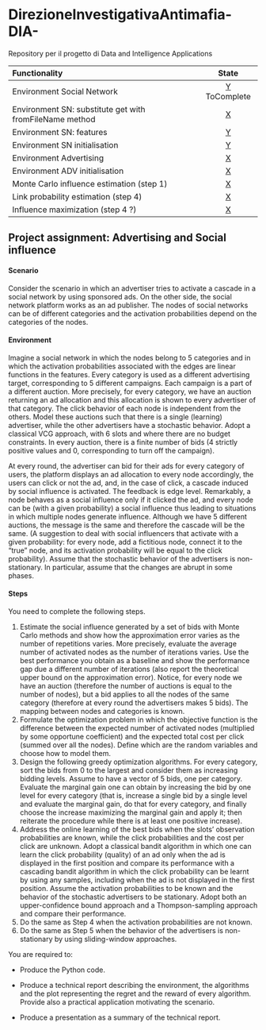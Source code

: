 # DirezioneInvestigativaAntimafia-DIA-
Repository per il progetto di Data and Intelligence Applications


| Functionality | State |
|:-----------------------|:------------------------------------:|
| Environment Social Network | [Y](#) ToComplete |
| Environment SN: substitute get with fromFileName method | [X](#) |
| Environment SN: features| [Y](#) |
| Environment SN initialisation| [Y](#) |
| Environment Advertising | [X](#) |
| Environment ADV initialisation | [X](#) |
| Monte Carlo influence estimation (step 1) | [X](#) |
| Link probability estimation (step 4)| [X](#) |
| Influence maximization (step 4 ?) | [X](#) |


## Project assignment: Advertising and Social influence

#### Scenario 
Consider the scenario in which an advertiser tries to activate a cascade in a social network by using sponsored ads. On the other side, the social network platform works as an ad publisher. The nodes of social networks can be of different categories and the activation probabilities depend on the categories of the nodes.


#### Environment
Imagine a social network in which the nodes belong to 5 categories and in which the activation probabilities associated with the edges are linear functions in the features. Every category is used as a different advertising target, corresponding to 5 different campaigns. Each campaign is a part of a different auction. More precisely, for every category, we have an auction returning an ad allocation and this allocation is shown to every advertiser of that category. The click behavior of each node is independent from the others. Model these auctions such that there is a single (learning) advertiser, while the other advertisers have a stochastic behavior. Adopt a classical VCG approach, with 6 slots and where there are no budget constraints. In every auction, there is a finite number of bids (4 strictly positive values and 0, corresponding to turn off the campaign).


At every round, the advertiser can bid for their ads for every category of users, the platform displays an ad allocation to every node accordingly, the users can click or not the ad, and, in the case of click, a cascade induced by social influence is activated. The feedback is edge level. Remarkably, a node behaves as a social influence only if it clicked the ad, and every node can be (with a given probability) a social influence thus leading to situations in which multiple nodes generate influence. Although we have 5 different auctions, the message is the same and therefore the cascade will be the same. (A suggestion to deal with social influencers that activate with a given probability: for every node, add a fictitious node, connect it to the “true” node, and its activation probability will be equal to the click probability).
Assume that the stochastic behavior of the advertisers is non-stationary. In particular, assume that the changes are abrupt in some phases.


#### Steps
You need to complete the following steps.
1. Estimate the social influence generated by a set of bids with Monte Carlo methods and show how the approximation error varies as the number of repetitions varies. More precisely, evaluate the average number of activated nodes as the number of iterations varies. Use the best performance you obtain as a baseline and show the performance gap due a different number of iterations (also report the theoretical upper bound on the approximation error). Notice, for every node we have an auction (therefore the number of auctions is equal to the number of nodes), but a bid applies to all the nodes of the same category (therefore at every round the advertisers makes 5 bids). The mapping between nodes and categories is known.
2. Formulate the optimization problem in which the objective function is the difference between the expected number of activated nodes (multiplied by some opportune coefficient) and the expected total cost per click (summed over all the nodes). Define which are the random variables and choose how to model them.
3. Design the following greedy optimization algorithms. For every category, sort the bids from 0 to the largest and consider them as increasing bidding levels. Assume to have a vector of 5 bids, one per category. Evaluate the marginal gain one can obtain by increasing the bid by one level for every category (that is, increase a single bid by a single level and evaluate the marginal gain, do that for every category, and finally choose the increase maximizing the marginal gain and apply it; then reiterate the procedure while there is at least one positive increase).
4. Address the online learning of the best bids when the slots’ observation probabilities are known, while the click probabilities and the cost per click are unknown. Adopt a classical bandit algorithm in which one can learn the click probability (quality) of an ad only when the ad is displayed in the first position and compare its performance with a cascading bandit algorithm in which the click probability can be learnt by using any samples, including when the ad is not displayed in the first position. Assume the activation probabilities to be known and the behavior of the stochastic advertisers to be stationary. Adopt both an upper-confidence bound approach and a Thompson-sampling approach and compare their performance.
5. Do the same as Step 4 when the activation probabilities are not known.
6. Do the same as Step 5 when the behavior of the advertisers is non-stationary by using sliding-window approaches.



You are required to:

+ Produce the Python code.

+ Produce a technical report describing the environment, the algorithms and the plot representing the regret and the reward of every algorithm. Provide also a practical application motivating the scenario.

+ Produce a presentation as a summary of the technical report.